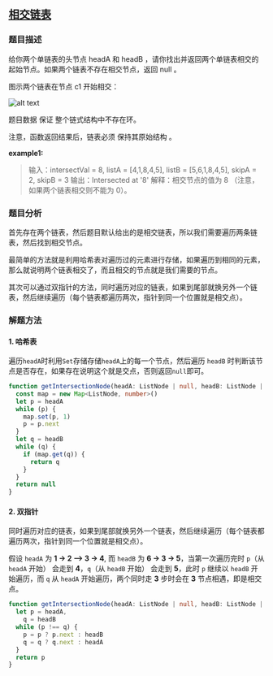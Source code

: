 ## [相交链表](https://leetcode.cn/problems/intersection-of-two-linked-lists/description/) <Badge type="info" text="easy" /> <Badge type="tip" text="哈希表" /><Badge type="tip" text="双指针" />

### 题目描述

给你两个单链表的头节点 headA 和 headB ，请你找出并返回两个单链表相交的起始节点。如果两个链表不存在相交节点，返回 null 。

图示两个链表在节点 c1 开始相交：

![alt text](/相交链表.png)

题目数据 保证 整个链式结构中不存在环。

注意，函数返回结果后，链表必须 保持其原始结构 。

**example1:**

> 输入：intersectVal = 8, listA = [4,1,8,4,5], listB = [5,6,1,8,4,5], skipA =
> 2, skipB = 3
> 输出：Intersected at '8'
> 解释：相交节点的值为 8 （注意，如果两个链表相交则不能为 0）。

### 题目分析

首先存在两个链表，然后题目默认给出的是相交链表，所以我们需要遍历两条链表，然后找到相交节点。

最简单的方法就是利用哈希表对遍历过的元素进行存储，如果遍历到相同的元素，那么就说明两个链表相交了，而且相交的节点就是我们需要的节点。

其次可以通过双指针的方法，同时遍历对应的链表，如果到尾部就换另外一个链表，然后继续遍历（每个链表都遍历两次，指针到同一个位置就是相交点）。

### 解题方法

#### 1. 哈希表

遍历`headA`时利用`Set`存储存储`headA`上的每一个节点，然后遍历 `headB` 时判断该节点是否存在，如果存在说明这个就是交点，否则返回`null`即可。

```typescript
function getIntersectionNode(headA: ListNode | null, headB: ListNode | null): ListNode | null {
  const map = new Map<ListNode, number>()
  let p = headA
  while (p) {
    map.set(p, 1)
    p = p.next
  }
  let q = headB
  while (q) {
    if (map.get(q)) {
      return q
    }
  }
  return null
}
```

#### 2. 双指针

同时遍历对应的链表，如果到尾部就换另外一个链表，然后继续遍历（每个链表都遍历两次，指针到同一个位置就是相交点）。

假设 `headA` 为 **1 -> 2 ——> 3 -> 4**, 而 `headB` 为 **6 -> 3 -> 5**，当第一次遍历完时 `p`（从 `headA` 开始） 会走到 **4**，`q`（从 `headB` 开始） 会走到 **5**，此时 `p` 继续以 `headB` 开始遍历，而 `q` 从 `headA` 开始遍历，两个同时走 **3** 步时会在 **3** 节点相遇，即是相交点。

```typescript
function getIntersectionNode(headA: ListNode | null, headB: ListNode | null): ListNode | null {
  let p = headA,
    q = headB
  while (p !== q) {
    p = p ? p.next : headB
    q = q ? q.next : headA
  }
  return p
}
```

